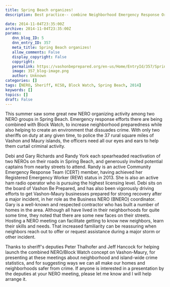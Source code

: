 ```yaml
---
title: Spring Beach organizes!
description: Best practice-- combine Neighborhood Emergency Response Organizations with Block Watch.
date: 2014-11-04T23:35:00Z
archive: 2014-11-04T23:35:00Z
params:
   dnn_blog_ID: 5
   dnn_entry_ID: 357
   meta_title: Spring Beach organizes!
   allow_comments: False
   display_copyright: False
   copyright: 
   permalink: https://vashonbeprepared.org/en-us/Home/EntryId/357/Spring-Beach-organizes
   image: 357_blog-image.png
   author: Unknown
categories: []
tags: [NERO, Sheriff, KCSO, Block Watch, Spring Beach, 2014]
keywords: []
topics: []
draft: False
---
```


<p>This summer saw some great new NERO organizing activity among two NERO groups in Spring Beach. Emergency response efforts there are being combined with Block Watch, to increase neighborhood preparedness while also helping to create an environment that dissuades crime. With only two sheriffs on duty at any given time, to police the 37 rural square miles of Vashon and Maury islands, the officers need all our eyes and ears to help them curtail criminal activity.&nbsp;</p>
<p>Debi and Gary Richards and Randy York each spearheaded reactivation of two NEROs on their roads in Spring Beach, and generously invited potential captains from nearby streets to attend. Randy is an active Community Emergency Response Team (CERT) member, having achieved her Registered Emergency Worker (REW) status in 2013. She is also an active ham radio operator who is pursuing the highest licensing level. Debi sits on the board of Vashon Be Prepared, and has also been vigorously driving efforts to get Vashon-Maury businesses prepared for strong recovery after a major incident, in her role as the Business NERO (BNERO) coordinator. Gary is a well-known and respected contractor who has built a number of homes in the area. Although all have lived in their neighborhoods for quite some time, they noted that there are some new faces on their streets. Hosting a NERO meeting can facilitate getting to know new neighbors, learn their skills and needs. That increased familiarity can be reassuring when neighbors reach out to offer or request assistance during a major storm or other incident.</p>
<p>Thanks to sheriff's deputies Peter Thalhofer and Jeff Hancock for helping launch the combined NERO/Block Watch concept on Vashon-Maury, for presenting at these meetings about neighborhood and island-wide crime statistics, and for suggesting ways we can all make our homes and neighborhoods safer from crime. If anyone is interested in a presentation by the deputies at your NERO meeting, please let me know and I will help arrange it.</p>
